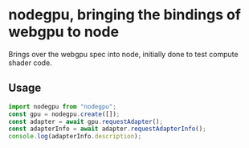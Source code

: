 # nodegpu, bringing the bindings of webgpu to node

Brings over the webgpu spec into node, initially done to test compute shader code.

## Usage

```js
import nodegpu from "nodegpu";
const gpu = nodegpu.create([]);
const adapter = await gpu.requestAdapter();
const adapterInfo = await adapter.requestAdapterInfo();
console.log(adapterInfo.description);
```